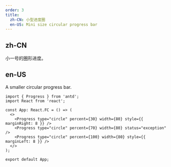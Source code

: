 ```yaml
---
order: 3
title:
  zh-CN: 小型进度圈
  en-US: Mini size circular progress bar
---
```


## zh-CN

小一号的圈形进度。

## en-US

A smaller circular progress bar.

```tsx
import { Progress } from 'antd';
import React from 'react';

const App: React.FC = () => (
  <>
    <Progress type="circle" percent={30} width={80} style={{ marginRight: 8 }} />
    <Progress type="circle" percent={70} width={80} status="exception" />
    <Progress type="circle" percent={100} width={80} style={{ marginLeft: 8 }} />
  </>
);

export default App;
```
